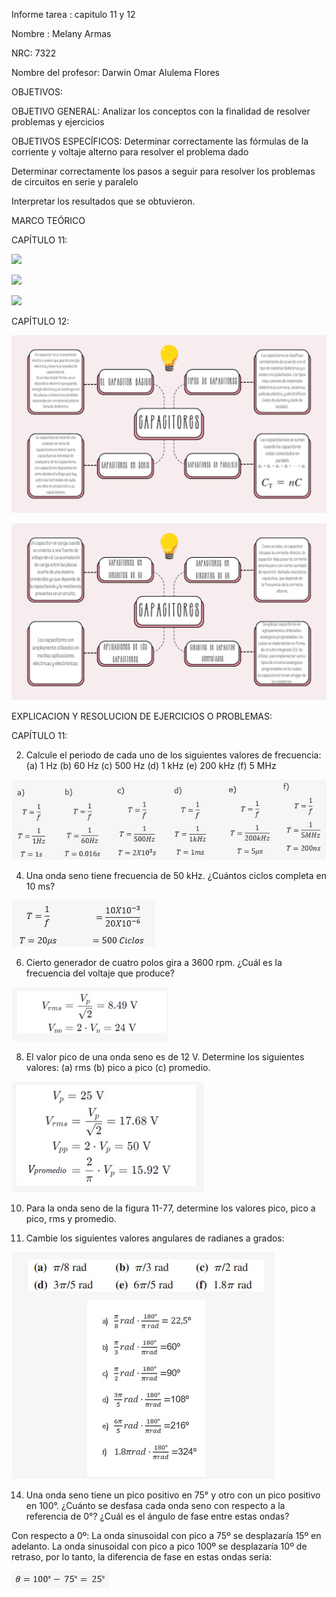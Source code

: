 Informe tarea : capitulo 11 y 12

Nombre : Melany Armas

NRC: 7322

Nombre del profesor: Darwin Omar Alulema Flores

OBJETIVOS:

OBJETIVO GENERAL: Analizar los conceptos con la finalidad de resolver problemas y ejercicios

OBJETIVOS ESPECÍFICOS: Determinar correctamente las fórmulas de la corriente y voltaje alterno para resolver el problema dado

Determinar correctamente los pasos a seguir para resolver los problemas de circuitos en serie y paralelo

Interpretar los resultados que se obtuvieron.

MARCO TEÓRICO

CAPÍTULO 11:

![](https://github.com/MelanyArmas/Tarea-6/blob/main/Introducci%C3%B3n%20a%20la%20corriente%20y%20al%20voltaje%20alternos.png)

![](https://github.com/MelanyArmas/Tarea-6/blob/main/Introducci%C3%B3n%20a%20la%20corriente%20y%20al%20voltaje%20alternos%20(1).png)

![](https://github.com/MelanyArmas/Tarea-6/blob/main/Introducci%C3%B3n%20a%20la%20corriente%20y%20al%20voltaje%20alternos%20(2).png)

CAPÍTULO 12:

![](https://github.com/MelanyArmas/Tarea-6/blob/main/Capacitores%20(1).png)

![](https://github.com/MelanyArmas/Tarea-6/blob/main/Capacitores%20(2).png)

EXPLICACION Y RESOLUCION DE EJERCICIOS O PROBLEMAS:

CAPÍTULO 11:

2. Calcule el periodo de cada uno de los siguientes valores de frecuencia: (a) 1 Hz (b) 60 Hz (c) 500 Hz (d) 1 kHz (e) 200 kHz (f) 5 MHz

![](https://github.com/MelanyArmas/Tarea-6/blob/main/EJ%202.jpg)

4. Una onda seno tiene frecuencia de 50 kHz. ¿Cuántos ciclos completa en 10 ms?

![](https://github.com/MelanyArmas/Tarea-6/blob/main/EJ%204.jpg)

6. Cierto generador de cuatro polos gira a 3600 rpm. ¿Cuál es la frecuencia del voltaje que produce?

![](https://github.com/MelanyArmas/Tarea-6/blob/main/EJ%206.jpg)

8. El valor pico de una onda seno es de 12 V. Determine los siguientes valores: (a) rms (b) pico a pico (c) promedio.

![](https://github.com/MelanyArmas/Tarea-6/blob/main/EJ%208.jpg)

10. Para la onda seno de la figura 11-77, determine los valores pico, pico a pico, rms y promedio.

12. Cambie los siguientes valores angulares de radianes a grados: 

![](https://github.com/MelanyArmas/Tarea-6/blob/main/EJ%2012.jpg)

14. Una onda seno tiene un pico positivo en 75° y otro con un pico positivo en 100°. ¿Cuánto se desfasa cada onda seno con respecto a la referencia de 0°? ¿Cuál es el ángulo de fase entre estas ondas?

Con respecto a 0º: La onda sinusoidal con pico a 75º se desplazaría 15º en adelanto. La onda sinusoidal con pico a pico 100º se desplazaría 10º de retraso, por lo tanto, la diferencia de fase en estas ondas sería:

![](https://github.com/MelanyArmas/Tarea-6/blob/main/EJ%2014.jpg)
